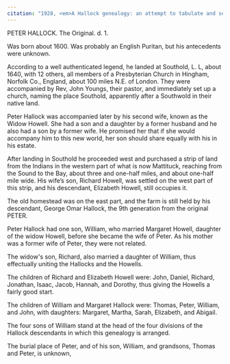```yaml
---
citation: "1928, <em>A Hallock genealogy: an attempt to tabulate and set in order the numerous descendants of Peter Hallock, who landed at Southold, Long Island, New York about the year 1640 and settled at Aquebogue, near Mattituck</em> by Lucius Henry Hallock, p532-533, familysearch.org."
---
```

PETER HALLOCK. The Original. d. 1.

Was born about 1600. Was probably an English Puritan, but his antecedents were unknown. 

According to a well authenticated legend, he landed at Southold, L. L, about 1640, with 12 others, all members of a Presbyterian Church in Hingham, Norfolk Co., England, about 100 miles N.E. of London. They were accompanied by Rev, John Youngs, their pastor, and immediately set up a church, naming the place Southold, apparently after a Southwold in their native land. 

Peter Hallock was accompanied later by his second wife, known as the Widow Howell. She had a son and a daughter by a former husband and he also had a son by a former wife. He promised her that if she would accompany him to this new world, her son should share equally with his in his estate. 

After landing in Southold he proceeded west and purchased a strip of land from the Indians in the western part of what is now Mattituck, reaching from the Sound to the Bay, about three and one-half miles, and about one-half mile wide. His wife’s son, Richard Howell, was settled on the west part of this strip, and his descendant, Elizabeth Howell, still occupies it. 

The old homestead was on the east part, and the farm is still held by his descendant, George Omar Hallock, the 9th generation from the original PETER. 

Peter Hallock had one son, William, who married Margaret Howell, daughter of the widow Howell, before she became the wife of Peter. As his mother was a former wife of Peter, they were not related. 

The widow's son, Richard, also married a daughter of William, thus effectually uniting the Hallocks and the Howells. 

The children of Richard and Elizabeth Howell were: John, Daniel, Richard, Jonathan, Isaac, Jacob, Hannah, and Dorothy, thus giving the Howells a fairly good start. 

The children of William and Margaret Hallock were: Thomas, Peter, William, and John, with daughters: Margaret, Martha, Sarah, Elizabeth, and Abigail. 

The four sons of William stand at the head of the four divisions of the Hallock descendants in which this genealogy is arranged. 

The burial place of Peter, and of his son, William, and grandsons, Thomas and Peter, is unknown, 

